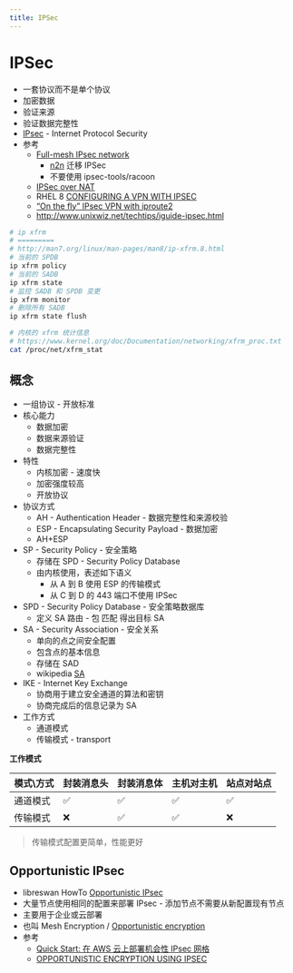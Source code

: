 ```yaml
---
title: IPSec
---
```


# IPSec

- 一套协议而不是单个协议
- 加密数据
- 验证来源
- 验证数据完整性
- [IPsec](https://en.wikipedia.org/wiki/IPsec) - Internet Protocol Security
- 参考
  - [Full-mesh IPsec network](https://www.usenix.org/sites/default/files/conference/protected-files/srecon16europe_slides_garcia.pdf)
    - [n2n](https://github.com/ntop/n2n) 迁移 IPSec
    - 不要使用 ipsec-tools/racoon
  - [IPSec over NAT](http://docs.ruckuswireless.com/fastiron/08.0.80/fastiron-08080-securityguide/GUID-0F5E2C64-B9B8-4900-A446-F44FBEA493C1.html)
  - RHEL 8 [CONFIGURING A VPN WITH IPSEC](https://access.redhat.com/documentation/en-us/red_hat_enterprise_linux/8/html/securing_networks/configuring-a-vpn-with-ipsec_securing-networks)
  - [“On the fly” IPsec VPN with iproute2](https://backreference.org/2014/11/12/on-the-fly-ipsec-vpn-with-iproute2/)
  - http://www.unixwiz.net/techtips/iguide-ipsec.html

```bash
# ip xfrm
# =========
# http://man7.org/linux/man-pages/man8/ip-xfrm.8.html
# 当前的 SPDB
ip xfrm policy
# 当前的 SADB
ip xfrm state
# 监控 SADB 和 SPDB 变更
ip xfrm monitor
# 删除所有 SADB
ip xfrm state flush

# 内核的 xfrm 统计信息
# https://www.kernel.org/doc/Documentation/networking/xfrm_proc.txt
cat /proc/net/xfrm_stat
```

## 概念

- 一组协议 - 开放标准
- 核心能力
  - 数据加密
  - 数据来源验证
  - 数据完整性
- 特性
  - 内核加密 - 速度快
  - 加密强度较高
  - 开放协议
- 协议方式
  - AH - Authentication Header - 数据完整性和来源校验
  - ESP - Encapsulating Security Payload - 数据加密
  - AH+ESP
- SP - Security Policy - 安全策略
  - 存储在 SPD - Security Policy Database
  - 由内核使用，表述如下语义
    - 从 A 到 B 使用 ESP 的传输模式
    - 从 C 到 D 的 443 端口不使用 IPSec
- SPD - Security Policy Database - 安全策略数据库
  - 定义 SA 路由 - 包 匹配 得出目标 SA
- SA - Security Association - 安全关系
  - 单向的点之间安全配置
  - 包含点的基本信息
  - 存储在 SAD
  - wikipedia [SA](https://en.wikipedia.org/wiki/Security_association)
- IKE - Internet Key Exchange
  - 协商用于建立安全通道的算法和密钥
  - 协商完成后的信息记录为 SA
- 工作方式
  - 通道模式
  - 传输模式 - transport

**工作模式**

| 模式\方式 | 封装消息头 | 封装消息体 | 主机对主机 | 站点对站点 |
| --------- | ---------- | ---------- | ---------- | ---------- |
| 通道模式  | ✅         | ✅         | ✅         | ✅         |
| 传输模式  | ❌         | ✅         | ✅         | ❌         |

> 传输模式配置更简单，性能更好

## Opportunistic IPsec

- libreswan HowTo [Opportunistic IPsec](https://libreswan.org/wiki/HOWTO:_Opportunistic_IPsec)
- 大量节点使用相同的配置来部署 IPsec - 添加节点不需要从新配置现有节点
- 主要用于企业或云部署
- 也叫 Mesh Encryption / [Opportunistic encryption](https://en.wikipedia.org/wiki/Opportunistic_encryption)
- 参考
  - [Quick Start: 在 AWS 云上部署机会性 IPsec 网格](https://aws.amazon.com/cn/about-aws/whats-new/2019/05/new-quick-start-deploys-opportunistic-ipsec-mesh-on-aws/)
  - [OPPORTUNISTIC ENCRYPTION USING IPSEC](http://events17.linuxfoundation.org/sites/events/files/slides/LinuxSecuritySummit-2016-OE-16x9.pdf)

